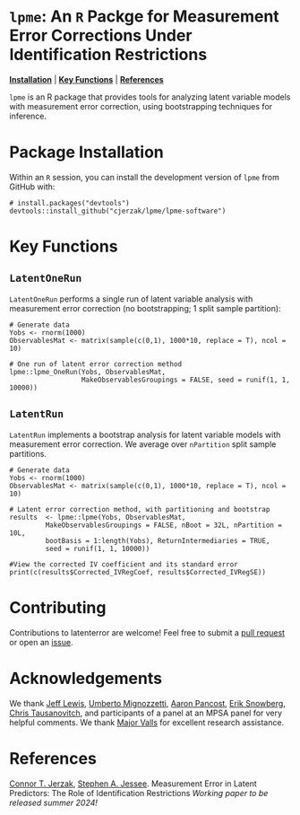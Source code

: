 # `lpme`:  An `R` Packge for Measurement Error Corrections Under Identification Restrictions
[**Installation**](#installation)
| [**Key Functions**](#keyfxns)
| [**References**](#references)

`lpme` is an R package that provides tools for analyzing latent variable models with measurement error correction, using bootstrapping techniques for inference.

# Package Installation<a id="installation"></a>
Within an `R` session, you can install the development version of `lpme` from GitHub with:
```
# install.packages("devtools") 
devtools::install_github("cjerzak/lpme/lpme-software")
```

# Key Functions<a id="keyfxns"></a>
## `LatentOneRun`
`LatentOneRun` performs a single run of latent variable analysis with measurement error correction (no bootstrapping; 1 split sample partition): 
```
# Generate data 
Yobs <- rnorm(1000)
ObservablesMat <- matrix(sample(c(0,1), 1000*10, replace = T), ncol = 10)

# One run of latent error correction method 
lpme::lpme_OneRun(Yobs, ObservablesMat, 
                  MakeObservablesGroupings = FALSE, seed = runif(1, 1, 10000))
```

## `LatentRun`
`LatentRun` implements a bootstrap analysis for latent variable models with measurement error correction. We average over `nPartition` split sample partitions. 
```
# Generate data 
Yobs <- rnorm(1000)
ObservablesMat <- matrix(sample(c(0,1), 1000*10, replace = T), ncol = 10)

# Latent error correction method, with partitioning and bootstrap 
results  <- lpme::lpme(Yobs, ObservablesMat, 
	     MakeObservablesGroupings = FALSE, nBoot = 32L, nPartition = 10L,
	     bootBasis = 1:length(Yobs), ReturnIntermediaries = TRUE,
	     seed = runif(1, 1, 10000)) 
		 
#View the corrected IV coefficient and its standard error
print(c(results$Corrected_IVRegCoef, results$Corrected_IVRegSE))
```

# Contributing
Contributions to latenterror are welcome! Feel free to submit a [pull request](https://github.com/cjerzak/latenterror-software/pulls) or open an [issue](https://github.com/cjerzak/latenterror/issues).

# Acknowledgements 
We thank [Jeff Lewis](https://polisci.ucla.edu/person/jeffrey-b-lewis/), [Umberto Mignozzetti](https://umbertomig.com/), [Aaron Pancost](https://sites.google.com/site/aaronpancost/), [Erik Snowberg](https://eriksnowberg.com/), [Chris Tausanovitch](https://ctausanovitch.com/), and participants of a panel at an MPSA panel for very helpful comments. We thank [Major Valls](https://www.linkedin.com/in/major-valls-39b6b9229/) for excellent research assistance.

# References<a id="references"></a>
[Connor T. Jerzak](https://github.com/cjerzak), [Stephen A. Jessee](https://github.com/sjessee). Measurement Error in Latent Predictors: The Role of Identification Restrictions *Working paper to be released summer 2024!*
